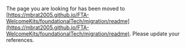 The page you are looking for has been moved to [https://mbrat2005.github.io/FTA-WelcomeKits/foundationalTech/migration/readme](https://mbrat2005.github.io/FTA-WelcomeKits/foundationalTech/migration/readme). Please update your references.
